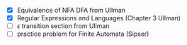 - [x] Equivalence of NFA DFA from Ullman
- [x] Regular Expressions and Languages (Chapter 3 Ullman)
- [ ] $\epsilon$ transition section from Ullman
- [ ] practice problem for Finite Automata (Sipser)
